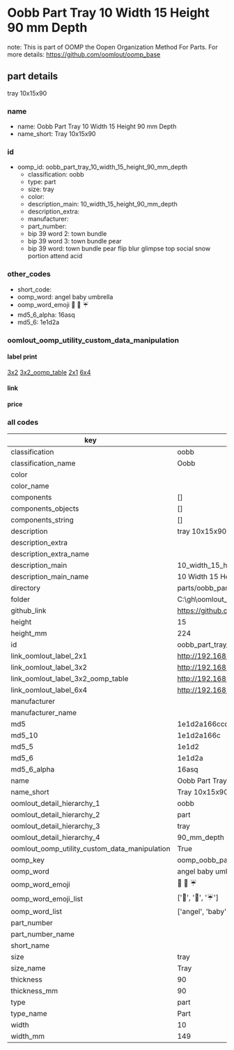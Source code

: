 # Oobb Part Tray 10 Width 15 Height 90 mm Depth  

note: This is part of OOMP the Oopen Organization Method For Parts. For more details: https://github.com/oomlout/oomp_base

##  part details
  



tray 10x15x90



### name
* name: Oobb Part Tray 10 Width 15 Height 90 mm Depth
* name_short: Tray 10x15x90 
### id
* oomp_id: oobb_part_tray_10_width_15_height_90_mm_depth
  * classification: oobb
  * type: part
  * size: tray
  * color: 
  * description_main: 10_width_15_height_90_mm_depth
  * description_extra: 
  * manufacturer: 
  * part_number: 
  * bip 39 word 2: town bundle
  * bip 39 word 3: town bundle pear
  * bip 39 word: town bundle pear flip blur glimpse top social snow portion attend acid

### other_codes
* short_code: 
* oomp_word: angel baby umbrella
* oomp_word_emoji :angel: :baby: :umbrella:
* md5_6_alpha: 16asq
* md5_6: 1e1d2a






### oomlout_oomp_utility_custom_data_manipulation
#### label print
[3x2](http://192.168.1.245:1112/?label=oomp%2016asq)
[3x2_oomp_table](http://192.168.1.108:1112/?label=oomp%2016asq)
[2x1](http://192.168.1.242:1112/?label=oomp%2016asq)
[6x4](http://192.168.1.55:1112/?label=oomp%2016asq)    

#### link

                              

#### price







### all codes 
| key | value |  
| --- | --- |  
| classification | oobb |  
| classification_name | Oobb |  
| color |  |  
| color_name |  |  
| components | [] |  
| components_objects | [] |  
| components_string | [] |  
| description | tray 10x15x90 |  
| description_extra |  |  
| description_extra_name |  |  
| description_main | 10_width_15_height_90_mm_depth |  
| description_main_name | 10 Width 15 Height 90 mm Depth |  
| directory | parts/oobb_part_tray_10_width_15_height_90_mm_depth |  
| folder | C:\gh\oomlout_oobb_version_4_generated_parts\parts\oobb_part_tray_10_width_15_height_90_mm_depth |  
| github_link | https://github.com/oomlout/oomlout_oomp_part_src/tree/main/parts/oobb_part_tray_10_width_15_height_90_mm_depth |  
| height | 15 |  
| height_mm | 224 |  
| id | oobb_part_tray_10_width_15_height_90_mm_depth |  
| link_oomlout_label_2x1 | http://192.168.1.242:1112/?label=oomp%2016asq |  
| link_oomlout_label_3x2 | http://192.168.1.245:1112/?label=oomp%2016asq |  
| link_oomlout_label_3x2_oomp_table | http://192.168.1.108:1112/?label=oomp%2016asq |  
| link_oomlout_label_6x4 | http://192.168.1.55:1112/?label=oomp%2016asq |  
| manufacturer |  |  
| manufacturer_name |  |  
| md5 | 1e1d2a166ccdfc9d8c8c359144079732 |  
| md5_10 | 1e1d2a166c |  
| md5_5 | 1e1d2 |  
| md5_6 | 1e1d2a |  
| md5_6_alpha | 16asq |  
| name | Oobb Part Tray 10 Width 15 Height 90 mm Depth |  
| name_short | Tray 10x15x90  |  
| oomlout_detail_hierarchy_1 | oobb |  
| oomlout_detail_hierarchy_2 | part |  
| oomlout_detail_hierarchy_3 | tray |  
| oomlout_detail_hierarchy_4 | 90_mm_depth |  
| oomlout_oomp_utility_custom_data_manipulation | True |  
| oomp_key | oomp_oobb_part_tray_10_width_15_height_90_mm_depth |  
| oomp_word | angel baby umbrella |  
| oomp_word_emoji | :angel: :baby: :umbrella: |  
| oomp_word_emoji_list | [':angel:', ':baby:', ':umbrella:'] |  
| oomp_word_list | ['angel', 'baby', 'umbrella'] |  
| part_number |  |  
| part_number_name |  |  
| short_name |  |  
| size | tray |  
| size_name | Tray |  
| thickness | 90 |  
| thickness_mm | 90 |  
| type | part |  
| type_name | Part |  
| width | 10 |  
| width_mm | 149 |  
